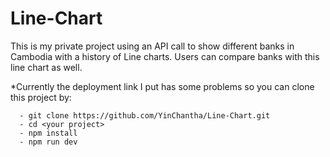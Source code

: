 # Line-Chart
This is my private project using an API call to show different banks in Cambodia with a history of Line charts. Users can compare banks with this line chart as well.

  *Currently the deployment link I put has some problems so you can clone this project by:
		
      - git clone https://github.com/YinChantha/Line-Chart.git
      - cd <your project>
      - npm install
      - npm run dev
